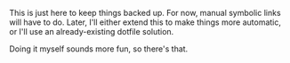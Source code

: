 This is just here to keep things backed up. For now, manual symbolic links will have to do. Later, I'll either extend this to make things more automatic, or I'll use an already-existing dotfile solution.

Doing it myself sounds more fun, so there's that.
